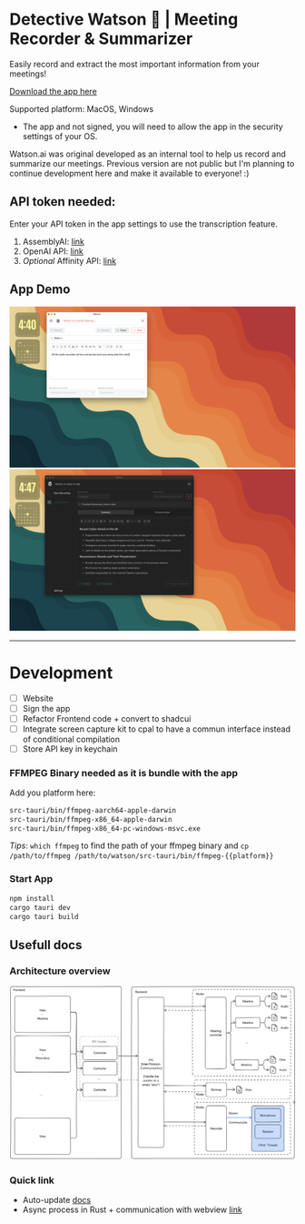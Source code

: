 # Detective Watson 🔎 | Meeting Recorder & Summarizer

Easily record and extract the most important information from your meetings!

[Download the app here](https://github.com/LatentDream/watson.ai/releases/latest)

Supported platform: MacOS, Windows
- The app and not signed, you will need to allow the app in the security settings of your OS.

Watson.ai was original developed as an internal tool to help us record and summarize our meetings. Previous version are not public but I'm planning to continue development here and make it available to everyone! :)

## API token needed: 
Enter your API token in the app settings to use the transcription feature.
1. AssemblyAI: [link](https://www.assemblyai.com/)
2. OpenAI API: [link](https://openai.com/)
3. _Optional_ Affinity API: [link](https://www.affinity.co/)

## App Demo
![Recording](./docs/recording.png "Recording view")
![Meeting](./docs/meeting.png "Meeting view")

---
# Development

- [ ] Website
- [ ] Sign the app
- [ ] Refactor Frontend code + convert to shadcui
- [ ] Integrate screen capture kit to cpal to have a commun interface instead of conditional compilation
- [ ] Store API key in keychain

### FFMPEG Binary needed as it is bundle with the app
Add you platform here: 
```
src-tauri/bin/ffmpeg-aarch64-apple-darwin
src-tauri/bin/ffmpeg-x86_64-apple-darwin
src-tauri/bin/ffmpeg-x86_64-pc-windows-msvc.exe
```
_Tips_: `which ffmpeg` to find the path of your ffmpeg binary and `cp /path/to/ffmpeg /path/to/watson/src-tauri/bin/ffmpeg-{{platform}}`

### Start App
```
npm install
cargo tauri dev
cargo tauri build
```

## Usefull docs

### Architecture overview 
![Watson Architecture](./docs/Watson_Arch.png "High level overview")

### Quick link
- Auto-update [docs](https://tauri.app/v1/guides/distribution/updater/)
- Async process in Rust + communication with webview [link](https://rfdonnelly.github.io/posts/tauri-async-rust-process/)

